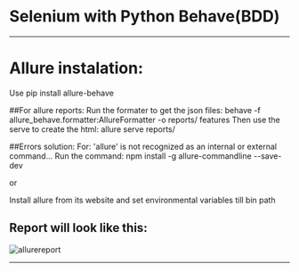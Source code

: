 # Selenium with Python Behave(BDD)



------------------------------------------------------------------------------------

# Allure instalation:
Use pip install allure-behave

##For allure reports:
Run the formater to get the json files: behave -f allure_behave.formatter:AllureFormatter -o reports/ features
Then use the serve to create the html: allure serve reports/

##Errors solution:
For: 'allure' is not recognized as an internal or external command...
Run the command: npm install -g allure-commandline --save-dev

or

Install allure from its website and set environmental variables till bin path

## Report will look like this:
![allurereport](https://user-images.githubusercontent.com/67669609/102724727-79530400-42f0-11eb-9369-37f6ea97f2f0.png)


------------------------------------------------------------------------------------
